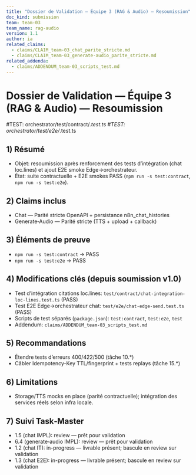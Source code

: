 ```yaml
---
title: "Dossier de Validation — Équipe 3 (RAG & Audio) — Resoumission"
doc_kind: submission
team: team-03
team_name: rag-audio
version: 1.1
author: ia
related_claims:
  - claims/CLAIM_team-03_chat_parite_stricte.md
  - claims/CLAIM_team-03_generate-audio_parite_stricte.md
related_addenda:
  - claims/ADDENDUM_team-03_scripts_test.md
---
```


# Dossier de Validation — Équipe 3 (RAG & Audio) — Resoumission

#TEST: orchestrator/test/contract/*.test.ts
#TEST: orchestrator/test/e2e/*.test.ts

## 1) Résumé

- Objet: resoumission après renforcement des tests d’intégration (chat loc.lines) et ajout E2E smoke Edge→orchestrateur.
- État: suite contractuelle + E2E smokes PASS (`npm run -s test:contract`, `npm run -s test:e2e`).

## 2) Claims inclus

- Chat — Parité stricte OpenAPI + persistance n8n_chat_histories
- Generate‑Audio — Parité stricte (TTS + upload + callback)

## 3) Éléments de preuve

- `npm run -s test:contract` → PASS
- `npm run -s test:e2e` → PASS

## 4) Modifications clés (depuis soumission v1.0)

- Test d’intégration citations loc.lines: `test/contract/chat-integration-loc-lines.test.ts` (PASS)
- Test E2E Edge→orchestrateur chat: `test/e2e/chat-edge-send.test.ts` (PASS)
- Scripts de test séparés (`package.json`): `test:contract`, `test:e2e`, `test`
- Addendum: `claims/ADDENDUM_team-03_scripts_test.md`

## 5) Recommandations

- Étendre tests d’erreurs 400/422/500 (tâche 10.*)
- Câbler Idempotency-Key TTL/fingerprint + tests replays (tâche 15.*)

## 6) Limitations

- Storage/TTS mocks en place (parité contractuelle); intégration des services réels selon infra locale.

## 7) Suivi Task‑Master

- 1.5 (chat IMPL): review — prêt pour validation
- 6.4 (generate‑audio IMPL): review — prêt pour validation
- 1.2 (chat IT): in-progress — livrable présent; bascule en review sur validation
- 1.3 (chat E2E): in-progress — livrable présent; bascule en review sur validation
